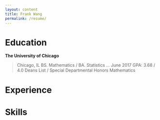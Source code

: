 ```yaml
---
layout: content
title: Frank Wang
permalink: /resume/
---
```


# Education

__The University of Chicago__
> Chicago, IL
> BS. Mathematics / BA. Statistics ... June 2017
> GPA: 3.68 / 4.0
> Deans List / Special Departmental Honors Mathematics

# Experience

# Skills
